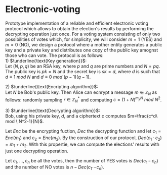 # Electronic-voting
Prototype implementation of a reliable and efficient electronic voting protocol which allows to obtain the election's results by performing the decrypting operation just once. For a voting system consisting of only two possibilities of votes which, for simplicity, we will consider $m=1$ (YES) and $m=0$ (NO), we design a protocol where a mother entity generates a public key and a private key and distributes one copy of the public key amognst those who can vote. The protocol is as follows:\
$1)$ $\underline{\text{Key generation}}$:\
Let $(N,p,q)$ be an RSA key, where $p$ and $q$ are prime numbers and $N=pq$. The public key is $pk=N$ and the secret key is $sk=d$, where $d$ is such that $d\equiv 1 \ mod \ N$ and $d\equiv 0 \ mod \ (p-1)(q-1)$.

$2)$ $\underline{\text{Encripting algorithm}}$:\
Let $N$ be Bob's public key. Then Alice can ecnrypt a message $m\in\mathbb{Z}_N$ as follows: randomly sampling $r\in\mathbb{Z}_N^*$ and computing $c=(1+N)^mr^N\ mod \ N^2$.

$3)$ $\underline{\text{Decrypting algorithm}}$:\
Bob, using his private key, $d$, and a ciphertext $c$ computes $m=\frac{c^d\ mod \ N^2-1}{N}$.

Let $Enc$ be the encrypting fuction, $Dec$ the decrypting function and let $c_1=Enc(m_1)$ and $c_2=Enc(m_2)$. By the construction of our protocol, $Dec(c_1·c_2)=m_1+m_2$. With this propertie, we can compute the elections' results with just one decrypting operation. 

Let $c_1,...,c_n$ be all the votes, then the number of YES votes is $Dec(c_1\cdots c_n)$ and the number of NO votes is $n-Dec(c_1\cdots c_n)$.

